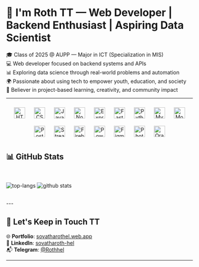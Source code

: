 # 👋 I'm Roth TT — Web Developer | Backend Enthusiast | Aspiring Data Scientist

🎓 Class of 2025 @ AUPP — Major in ICT (Specialization in MIS)  
💻 Web developer focused on backend systems and APIs  
📊 Exploring data science through real-world problems and automation  
🌍 Passionate about using tech to empower youth, education, and society  
🧪 Believer in project-based learning, creativity, and community impact  

---

<div align="center">
  <img style="margin: 10px" src="https://img.shields.io/badge/HTML5-E34F26?logo=html5&logoColor=white" alt="HTML5" height="30" />
  <img style="margin: 10px" src="https://img.shields.io/badge/CSS3-1572B6?logo=css3&logoColor=white" alt="CSS3" height="30" />
  <img style="margin: 10px" src="https://img.shields.io/badge/JavaScript-F7DF1E?logo=javascript&logoColor=black" alt="JavaScript" height="30" />
  <img style="margin: 10px" src="https://img.shields.io/badge/Node.js-339933?logo=node.js&logoColor=white" alt="Node.js" height="30" />
  <img style="margin: 10px" src="https://img.shields.io/badge/Express.js-000000?logo=express&logoColor=white" alt="Express.js" height="30" />
  <img style="margin: 10px" src="https://fastapi.tiangolo.com/img/logo-margin/logo-teal.png" alt="FastAPI" height="30" />
  <img style="margin: 10px" src="https://img.shields.io/badge/Python-3776AB?logo=python&logoColor=white" alt="Python" height="30" />
  <img style="margin: 10px" src="https://img.shields.io/badge/MySQL-4479A1?logo=mysql&logoColor=white" alt="MySQL" height="30" />
  <img style="margin: 10px" src="https://img.shields.io/badge/MongoDB-880000?logo=mongodb&logoColor=white" alt="MongoDB" height="30" />
  <img style="margin: 10px" src="https://img.shields.io/badge/PostgreSQL-336791?logo=postgresql&logoColor=white" alt="PostgreSQL" height="30" />
  <img style="margin: 10px" src="https://img.shields.io/badge/Streamlit-FF4B2B?logo=streamlit&logoColor=white" alt="Streamlit" height="30" /> 
  <img style="margin: 10px" src="https://img.shields.io/badge/Firebase-FFCA28?logo=firebase&logoColor=white" alt="Firebase" height="30" />  
  <img style="margin: 10px" src="https://img.shields.io/badge/PowerBI-F2C811?logo=powerbi&logoColor=black" alt="PowerBI" height="30" />
  <img style="margin: 10px" src="https://img.shields.io/badge/Figma-F24E1E?logo=figma&logoColor=white" alt="Figma" height="30" />
  <img style="margin: 10px" src="https://img.shields.io/badge/Photoshop-31A8FF?logo=adobephotoshop&logoColor=white" alt="Photoshop" height="30" />
  <img style="margin: 10px" src="https://img.shields.io/badge/Orange-F4791F?logo=orange&logoColor=white" alt="Orange" height="30" />
</div>



## 📊 GitHub Stats

<br/>

![top-langs](https://github-readme-stats.vercel.app/api/top-langs?username=Sovatharothh&show_icons=true&theme=radical)
![github stats](https://github-readme-stats.vercel.app/api?username=Sovatharothh&show_icons=true&theme=radical)

<br/>
---

## 🔗 Let's Keep in Touch TT

🌐 **Portfolio**: [sovatharothel.web.app](https://sovatharothel.web.app)  
💼 **LinkedIn**: [sovatharoth-hel](https://www.linkedin.com/in/sovatharoth-hel/)  
📬 **Telegram**: [@Rothhel](https://t.me/Rothhel)

---
